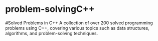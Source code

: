 # problem-solvingC++

#Solved Problems in C++ A collection of over 200 solved programming problems using C++, 
covering various topics such as data structures, algorithms, and problem-solving techniques.
